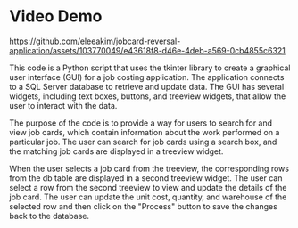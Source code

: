 # Video Demo
https://github.com/eleeakim/jobcard-reversal-application/assets/103770049/e43618f8-d46e-4deb-a569-0cb4855c6321

This code is a Python script that uses the tkinter library to create a graphical user interface (GUI) for a job costing application. The application connects to a SQL Server database to retrieve and update data. The GUI has several widgets, including text boxes, buttons, and treeview widgets, that allow the user to interact with the data.

The purpose of the code is to provide a way for users to search for and view job cards, which contain information about the work performed on a particular job. The user can search for job cards using a search box, and the matching job cards are displayed in a treeview widget.

When the user selects a job card from the treeview, the corresponding rows from the db table are displayed in a second treeview widget. The user can select a row from the second treeview to view and update the details of the job card. The user can update the unit cost, quantity, and warehouse of the selected row and then click on the "Process" button to save the changes back to the database.
